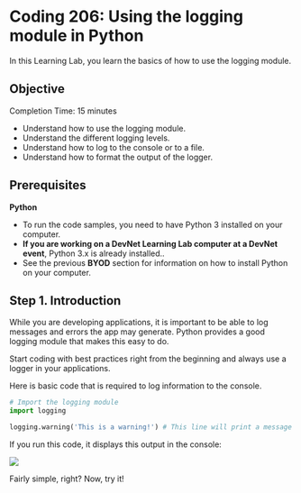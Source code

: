 # Coding 206: Using the logging module in Python

In this Learning Lab, you learn the basics of how to use the logging module.


## Objective ## 

Completion Time: 15 minutes

* Understand how to use the logging module.
* Understand the different logging levels.
* Understand how to log to the console or to a file.
* Understand how to format the output of the logger.


## Prerequisites

**Python**
* To run the code samples, you need to have Python 3 installed on your computer.
* **If you are working on a DevNet Learning Lab computer at a DevNet event**, Python 3.x is already installed..
* See the previous **BYOD** section for information on how to install Python on your computer.


## Step 1. Introduction

While you are developing applications, it is important to be able to log messages and errors the app may generate. Python provides a good logging module that makes this easy to do.

Start coding with best practices right from the beginning and always use a logger in your applications.

Here is basic code that is required to log information to the console.

```python
# Import the logging module
import logging

logging.warning('This is a warning!') # This line will print a message to the console

```
If you run this code, it displays this output in the console:

![](/posts/files/coding-206-logging/step1-results.jpg)

Fairly simple, right?  Now, try it!
